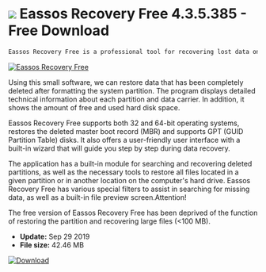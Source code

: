 # ![](https://cdn.softexe.net/static/icon/7/eassos-recovery-free-8816.png) Eassos Recovery Free 4.3.5.385 - Free Download

```sh
Eassos Recovery Free is a professional tool for recovering lost data on your computer. The application is characterized by easy operation and high efficiency when recovering lost files.
```
[![Eassos Recovery Free](https://gallery.dpcdn.pl/imgc/Tools/8812/g_-_420x350_1.5_-_x20120525173341_00.jpg)](https://softexe.net/win/disks-files/data-recovery/eassos-recovery-free:hhpf.html)

Using this small software, we can restore data that has been completely deleted after formatting the system partition. The program displays detailed technical information about each partition and data carrier. In addition, it shows the amount of free and used hard disk space.
 
 Eassos Recovery Free supports both 32 and 64-bit operating systems, restores the deleted master boot record (MBR) and supports GPT (GUID Partition Table) disks. It also offers a user-friendly user interface with a built-in wizard that will guide you step by step during data recovery.
 
 The application has a built-in module for searching and recovering deleted partitions, as well as the necessary tools to restore all files located in a given partition or in another location on the computer's hard drive. Eassos Recovery Free has various special filters to assist in searching for missing data, as well as a built-in file preview screen.Attention!
 
 
 The free version of Eassos Recovery Free has been deprived of the function of restoring the partition and recovering large files (&lt;100 MB).


- **Update:** Sep 29 2019
- **File size:** 42.46 MB

[![Download](https://cdn.softexe.net/static/img/download.png)](https://softexe.net/win/disks-files/data-recovery/eassos-recovery-free:hhpf.html)


